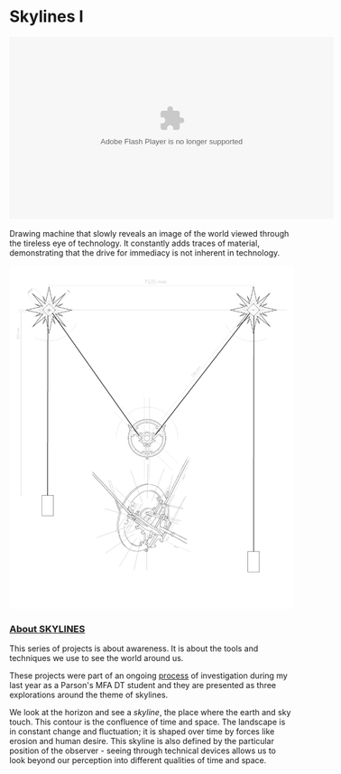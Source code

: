 # Skylines I

<object type="application/x-shockwave-flash" width="575" height="323" data="https://www.flickr.com/apps/video/stewart.swf" classid="clsid:D27CDB6E-AE6D-11cf-96B8-444553540000"><param name="flashvars" value="intl_lang=en-US&photo_secret=7a2bd05cc1&photo_id=14212196003&hd_default=false"></param><param name="movie" value="https://www.flickr.com/apps/video/stewart.swf"></param><param name="bgcolor" value="#000000"></param><param name="allowFullScreen" value="true"></param><embed type="application/x-shockwave-flash" src="https://www.flickr.com/apps/video/stewart.swf" bgcolor="#000000" allowfullscreen="true" flashvars="intl_lang=en-US&photo_secret=7a2bd05cc1&photo_id=14212196003&hd_default=false" width="575" height="323"></embed></object>

Drawing machine that slowly reveals an image of the world viewed through the tireless eye of technology. It constantly adds traces of material, demonstrating that the drive for immediacy is not inherent in technology.

![IMAGE](Design/sk01.png)

### [About SKYLINES](http://www.patriciogonzalezvivo.com/2014/skylines/)

This series of projects is about awareness. It is about the tools and techniques we use to see the world around us.

These projects were part of an ongoing [process](http://www.patriciogonzalezvivo.com/2014/skylines/process.php) of investigation during my last year as a Parson's MFA DT student and they are presented as three explorations around the theme of skylines.

We look at the horizon and see a _skyline_, the place where the earth and sky touch. This contour is the confluence of time and space. The landscape is in constant change and fluctuation; it is shaped over time by forces like erosion and human desire. This skyline is also defined by the particular position of the observer - seeing through technical devices allows us to look beyond our perception into different qualities of time and space.